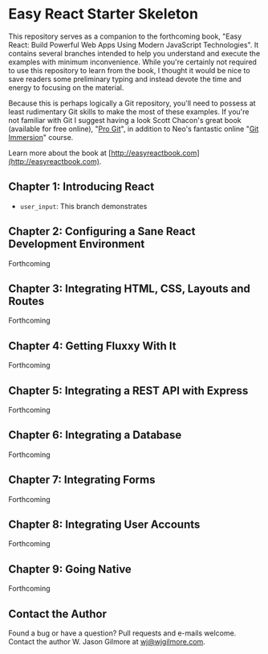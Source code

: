 # Easy React Starter Skeleton

This repository serves as a companion to the forthcoming book, "Easy React: Build Powerful Web Apps Using Modern JavaScript Technologies". It contains several branches intended to help you understand and execute the examples with minimum inconvenience. While you're certainly not required to use this repository to learn from the book, I thought it would be nice to save readers some preliminary typing and instead devote the time and energy to focusing on the material.

Because this is perhaps logically a Git repository, you'll need to possess at least rudimentary Git skills to make the most of these examples. If you're not familiar with Git I suggest having a look Scott Chacon's great book (available for free online), "[Pro Git](https://git-scm.com/book)", in addition to Neo's fantastic online "[Git Immersion](http://gitimmersion.com/)" course.

Learn more about the book at [http://easyreactbook.com](http://easyreactbook.com).

## Chapter 1: Introducing React


* `user_input`: This branch demonstrates

## Chapter 2: Configuring a Sane React Development Environment

Forthcoming

## Chapter 3: Integrating HTML, CSS, Layouts and Routes

Forthcoming

## Chapter 4: Getting Fluxxy With It

Forthcoming

## Chapter 5: Integrating a REST API with Express

Forthcoming

## Chapter 6: Integrating a Database

Forthcoming

## Chapter 7: Integrating Forms

Forthcoming

## Chapter 8: Integrating User Accounts

Forthcoming

## Chapter 9: Going Native

Forthcoming

## Contact the Author

Found a bug or have a question? Pull requests and e-mails welcome. Contact the author W. Jason Gilmore at wj@wjgilmore.com.
